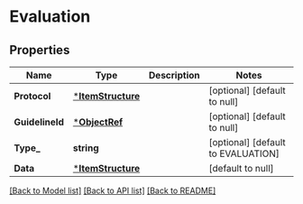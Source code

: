 # Evaluation

## Properties
Name | Type | Description | Notes
------------ | ------------- | ------------- | -------------
**Protocol** | [***ItemStructure**](ItemStructure.md) |  | [optional] [default to null]
**GuidelineId** | [***ObjectRef**](ObjectRef.md) |  | [optional] [default to null]
**Type_** | **string** |  | [optional] [default to EVALUATION]
**Data** | [***ItemStructure**](ItemStructure.md) |  | [default to null]

[[Back to Model list]](../README.md#documentation-for-models) [[Back to API list]](../README.md#documentation-for-api-endpoints) [[Back to README]](../README.md)

